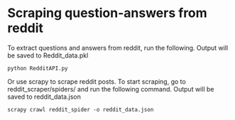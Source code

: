 # Scraping question-answers from reddit
To extract questions and answers from reddit, run the following. Output will be saved to Reddit_data.pkl

`python RedditAPI.py`

Or use scrapy to scrape reddit posts. To start scraping, go to reddit_scraper/spiders/ and run the following command. Output will be saved to reddit_data.json

`scrapy crawl reddit_spider -o reddit_data.json`
